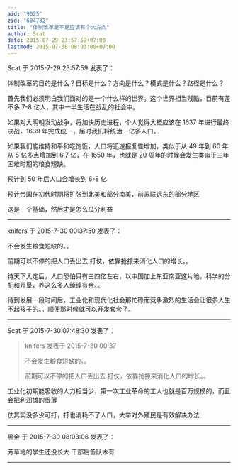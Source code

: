 ```yaml
---
aid: "9025"
zid: "604732"
title: "体制改革是不是应该有个大方向"
author: Scat
date: 2015-07-29 23:57:59+07:00
lastmod: 2015-07-30 08:03:00+07:00
---
```


Scat 于 2015-7-29 23:57:59 发表了：

体制改革的目的是什么？目标是什么？方向是什么？模式是什么？路径是什么？

首先我们必须明白我们面对的是一个什么样的世界。这个世界相当残酷，目前有差不多 7-8 亿人，其中一半生活在战乱的社会中。

如果对大明朝发动战争，将加快历史进程，个人觉得大概应该在 1637 年进行最终决战，1639 年完成统一，届时我们将统治一亿多人口。

如果我们能维持和平和吃饱饭，人口将迅速报复性增加，类似于从 49 年到 60 年从 5 亿多点增加到 6.7 亿，在 1650 年，也就是 20 周年的时候会发生类似于三年困难时期的粮食短缺。

预计到 50 年后人口会增长到 6-8 亿

预计帝国在初代时期将扩张到北美和部分南美，前苏联远东的部分地区

这是一个基础，然后才是怎么瓜分利益

---

knifers 于 2015-7-30 00:37:50 发表了：

不会发生粮食短缺的。。

前期可以不停的把人口丢出去 打仗，依靠抢掠来消化人口的增长。。

待天下大定后，人口恐怕只有三四亿左右，以中国加上东亚南亚这片地，科学的分配和开垦，养这么多人绰绰有余。。

待到发展一段时间后，工业化和现代化社会那忙碌而竞争激烈的生活会让很多人生不起孩子的。。顺便那时候就可以开发套套了。

---

Scat 于 2015-7-30 07:48:30 发表了：

> knifers 发表于 2015-7-30 00:37
>
> 不会发生粮食短缺的。。
>
> 前期可以不停的把人口丢出去 打仗，依靠抢掠来消化人口的增长。。

工业化初期能吸收的人力相当少，第一次工业革命的工人也就是百万规模的，而且会把利润摊的很薄

仗其实没多少可打，打也消耗不了人口，大举对外殖民是有效解决办法

---

黑金 于 2015-7-30 08:03:06 发表了：

芳草地的学生还没长大 干部后备队木有

---
